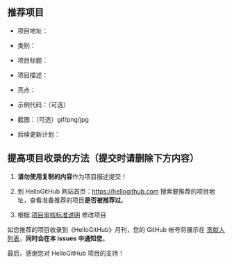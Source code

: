 ## 推荐项目

<!-- 这里是 HelloGitHub 月刊推荐项目的入口，欢迎自荐和推荐开源项目，唯一要求：请按照下面的提示介绍项目。-->


<!-- 点击上方 “Preview” 立刻查看提交的内容 -->


<!--仅收录 GitHub 上的开源项目，请填写 GitHub 的项目地址-->
- 项目地址：

<!--请从中选择（C、C#、C++、CSS、Go、Java、JS、Kotlin、Objective-C、PHP、Python、Ruby、Swift、其它、书籍、机器学习）-->
- 类别：

<!--请用 20 个左右的字描述它是做什么的，类似文章标题让人一目了然 -->
- 项目标题：

<!--这是个什么项目、能用来干什么、有什么特点或解决了什么痛点，适用于什么场景、能够让初学者学到什么。长度 32-256 字符-->
- 项目描述：

<!--令人眼前一亮的点是什么？类比同类型项目有什么特点！-->
- 亮点：

- 示例代码：（可选）

- 截图：（可选）gif/png/jpg

- 后续更新计划：


## 提高项目收录的方法（提交时请删除下方内容）

1. **请勿使用复制的内容**作为项目描述提交！

2. 到 HelloGitHub 网站首页：https://hellogithub.com 搜索要推荐的项目地址，查看准备推荐的项目**是否被推荐过**。

3. 根据 [项目审核标准说明](https://github.com/521xueweihan/HelloGitHub/issues/271) 修改项目


如您推荐的项目收录到《HelloGitHub》月刊，您的 GitHub 帐号将展示在 [贡献人列表](https://github.com/521xueweihan/HelloGitHub/blob/master/content/contributors.md)，**同时会在本 issues 中通知您**。

最后，感谢您对 HelloGitHub 项目的支持！

